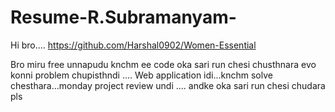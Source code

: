 # Resume-R.Subramanyam-
Hi bro....
https://github.com/Harshal0902/Women-Essential

Bro miru free unnapudu knchm ee code oka sari run chesi chusthnara evo konni problem chupisthndi .... Web application idi...knchm solve chesthara...monday project review undi .... andke oka sari run chesi chudara pls
